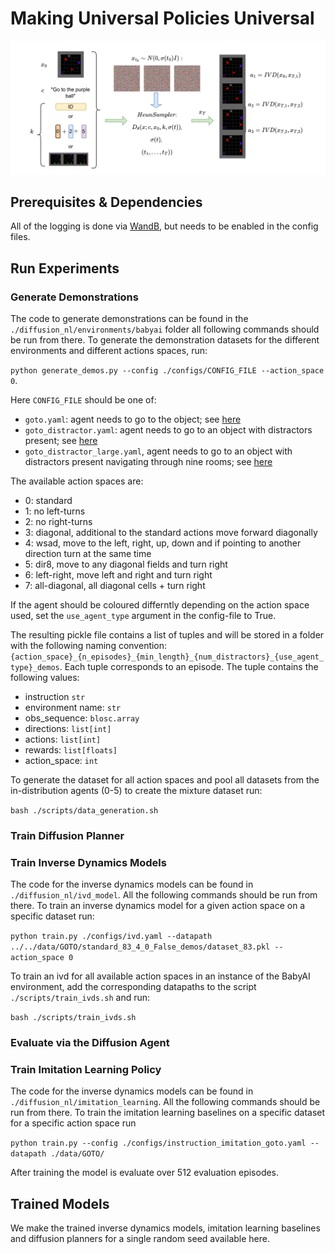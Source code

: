 # Making Universal Policies Universal

![method overview](./assets/overview_method.png)

## Prerequisites & Dependencies


All of the logging is done via [WandB](https://wandb.ai/site/), but needs to be enabled in the config files.

## Run Experiments 

### Generate Demonstrations 

The code to generate demonstrations can be found in the `./diffusion_nl/environments/babyai` folder all following commands should be run from there. To generate the demonstration datasets for the different environments and different actions spaces, run:

`python generate_demos.py --config ./configs/CONFIG_FILE --action_space 0`.

Here `CONFIG_FILE` should be one of:
- `goto.yaml`: agent needs to go to the object; see [here](https://minigrid.farama.org/environments/babyai/GoToObj/)
- `goto_distractor.yaml`: agent needs to go to an object with distractors present; see [here](https://minigrid.farama.org/environments/babyai/GoToLocal/)
- `goto_distractor_large.yaml`, agent needs to go to an object with distractors present navigating through nine rooms; see [here](https://minigrid.farama.org/environments/babyai/GoTo/)

The available action spaces are:

- 0: standard 
- 1: no left-turns
- 2: no right-turns
- 3: diagonal, additional to the standard actions move forward diagonally
- 4: wsad, move to the left, right, up, down and if pointing to another direction turn at the same time
- 5: dir8, move to any diagonal fields and turn right
- 6: left-right, move left and right and turn right
- 7: all-diagonal, all diagonal cells + turn right

If the agent should be coloured differntly depending on the action space used, set the `use_agent_type` argument in the config-file to True. 

The resulting pickle file contains a list of tuples and will be stored in a folder with the following naming convention: `{action_space}_{n_episodes}_{min_length}_{num_distractors}_{use_agent_type}_demos`. Each tuple corresponds to an episode. The tuple contains the following values:

- instruction `str`
- environment name: `str`
- obs_sequence: `blosc.array`
- directions: `list[int]`
- actions: `list[int]`
- rewards: `list[floats]`
- action_space: `int`

To generate the dataset for all action spaces and pool all datasets from the in-distribution agents (0-5) to create the mixture dataset run:

`bash ./scripts/data_generation.sh`

### Train Diffusion Planner

### Train Inverse Dynamics Models 

The code for the inverse dynamics models can be found in `./diffusion_nl/ivd_model`. All the following commands should be run from there. To train an inverse dynamics model for a given action space on a specific dataset run:

`python train.py ./configs/ivd.yaml --datapath ../../data/GOTO/standard_83_4_0_False_demos/dataset_83.pkl --action_space 0`

To train an ivd for all available action spaces in an instance of the BabyAI environment, add the corresponding datapaths to the script `./scripts/train_ivds.sh` and run:

`bash ./scripts/train_ivds.sh`

### Evaluate via the Diffusion Agent

### Train Imitation Learning Policy

The code for the inverse dynamics models can be found in `./diffusion_nl/imitation_learning`. All the following commands should be run from there. To train the imitation learning baselines on a specific dataset for a specific action space run 

`python train.py --config ./configs/instruction_imitation_goto.yaml --datapath ./data/GOTO/`


After training the model is evaluate over 512 evaluation episodes. 

## Trained Models 

We make the trained inverse dynamics models, imitation learning baselines and diffusion planners for a single random seed available here.


